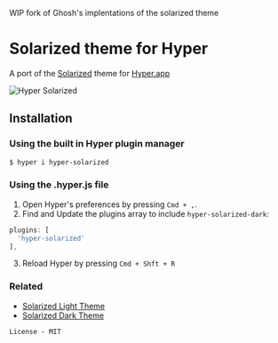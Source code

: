 WIP fork of Ghosh's implentations of the solarized theme
# Solarized theme for Hyper

A port of the [Solarized](http://ethanschoonover.com/solarized) theme for [Hyper.app](https://hyper.is)

![Hyper Solarized](https://media.giphy.com/media/2zcquVWcOJ2eOlVYmE/giphy.gif)

## Installation

### Using the built in Hyper plugin manager
```bash
$ hyper i hyper-solarized
```

### Using the .hyper.js file
1. Open Hyper's preferences by pressing `Cmd + ,`.
2. Find and Update the plugins array to include `hyper-solarized-dark`:  

  ```js
  plugins: [  
    'hyper-solarized'  
  ],
  ```

3. Reload Hyper by pressing `Cmd + Shft + R`


### Related
- [Solarized Light Theme](https://github.com/Ghosh/hyper-solarized-light)
- [Solarized Dark Theme](https://github.com/Ghosh/hyper-solarized-dark)

```
License - MIT
```
